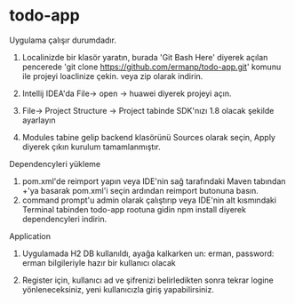 # todo-app

Uygulama çalışır durumdadır.

1. Localinizde bir klasör yaratın, 
  burada 'Git Bash Here' diyerek açılan pencerede 'git clone https://github.com/ermanp/todo-app.git' komunu ile projeyi loaclinize çekin.
  veya zip olarak indirin.
  
2. Intellij IDEA'da File-> open -> huawei diyerek projeyi açın.

3. File-> Project Structure -> Project tabinde SDK'nızı 1.8 olacak şekilde ayarlayın

4. Modules tabine gelip backend klasörünü Sources olarak seçin, Apply diyerek çıkın kurulum tamamlanmıştır.

Dependencyleri yükleme

1. pom.xml'de reimport yapın veya IDE'nin sağ tarafındaki Maven tabından +'ya basarak pom.xml'i seçin ardından reimport butonuna basın.
2. command prompt'u admin olarak çalıştırıp veya IDE'nin alt kısmındaki Terminal tabinden todo-app rootuna gidin npm install diyerek dependencyleri indirin.

Application

1. Uygulamada H2 DB kullanıldı, ayağa kalkarken un: erman, password: erman bilgileriyle hazır bir kullanıcı olacak

2. Register için, kullanıcı ad ve şifrenizi belirledikten sonra tekrar logine yönleneceksiniz, yeni kullanıcızla giriş yapabilirsiniz.
